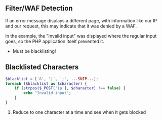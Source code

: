 ## Filter/WAF Detection
If an error message displays a different page, with information like our IP and our request, this may indicate that it was denied by a WAF.

In the example, the "Invalid input" was displayed where the regular input goes, so the PHP application itself prevented it.
- Must be blacklisting!

## Blacklisted Characters
```php
$blacklist = ['&', '|', ';', ...SNIP...];
foreach ($blacklist as $character) {
    if (strpos($_POST['ip'], $character) !== false) {
        echo "Invalid input";
    }
}
```

1. Reduce to one character at a time and see when it gets blocked
